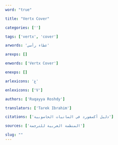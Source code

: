 ```yaml
---
word: "true"

title: "Vertx Cover"

categories: ['']

tags: ['vertx', 'cover']

arwords: 'غطاء رأسي'

arexps: []

enwords: ['Vertx Cover']

enexps: []

arlexicons: 'غ'

enlexicons: ['V']

authors: ['Ruqayya Roshdy']

translators: ['Tarek Ibrahim']

citations: ['دليل أكسفورد في السانيات الحاسوبية']

sources: ['المنظمة العربية للترجمة']

slug: ""
---
```

